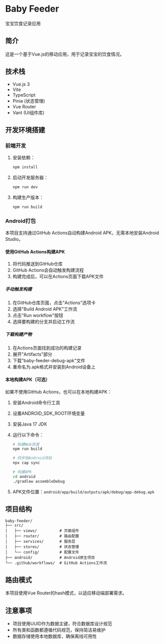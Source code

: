 # Baby Feeder

宝宝饮食记录应用

## 简介

这是一个基于Vue.js的移动应用，用于记录宝宝的饮食情况。

## 技术栈

- Vue.js 3
- Vite
- TypeScript
- Pinia (状态管理)
- Vue Router
- Vant (UI组件库)

## 开发环境搭建

### 前端开发

1. 安装依赖：
   ```bash
   npm install
   ```

2. 启动开发服务器：
   ```bash
   npm run dev
   ```

3. 构建生产版本：
   ```bash
   npm run build
   ```

### Android打包

本项目支持通过GitHub Actions自动构建Android APK，无需本地安装Android Studio。

#### 使用GitHub Actions构建APK

1. 将代码推送到GitHub仓库
2. GitHub Actions会自动触发构建流程
3. 构建完成后，可以在Actions页面下载APK文件

##### 手动触发构建

1. 在GitHub仓库页面，点击"Actions"选项卡
2. 选择"Build Android APK"工作流
3. 点击"Run workflow"按钮
4. 选择要构建的分支并启动工作流

##### 下载构建产物

1. 在Actions页面找到成功的构建记录
2. 展开"Artifacts"部分
3. 下载"baby-feeder-debug-apk"文件
4. 重命名为.apk格式并安装到Android设备上

#### 本地构建APK（可选）

如果不使用GitHub Actions，也可以在本地构建APK：

1. 安装Android命令行工具
2. 设置ANDROID_SDK_ROOT环境变量
3. 安装Java 17 JDK
4. 运行以下命令：
   ```bash
   # 构建Web资源
   npm run build
   
   # 同步到Android项目
   npx cap sync
   
   # 构建APK
   cd android
   ./gradlew assembleDebug
   ```

4. APK文件位置：`android/app/build/outputs/apk/debug/app-debug.apk`

## 项目结构

```
baby-feeder/
├── src/
│   ├── views/          # 页面组件
│   ├── router/         # 路由配置
│   ├── services/       # 服务层
│   ├── stores/         # 状态管理
│   └── config/         # 配置文件
├── android/            # Android原生项目
└── .github/workflows/  # GitHub Actions工作流
```

## 路由模式

本项目使用Vue Router的hash模式，以适应移动端部署需求。

## 注意事项

- 项目使用UUID作为数据主键，符合数据库设计规范
- 所有类和函数都遵循代码规范，保持简洁易维护
- 数据存储使用本地数据库，确保离线可用性

